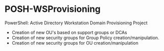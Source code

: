 # POSH-WSProvisioning
PowerShell: Active Directory Workstation Domain Provisioning Project
- Creation of new OU's based on support groups or DCAs
- Creation of new security groups for Group Policy creation/manipulation.
- Creation of new security groups for OU creation/manipulation

